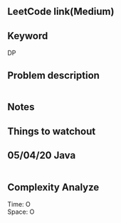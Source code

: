 ## LeetCode link(Medium)


## Keyword
DP

## Problem description
```

```



## Notes


## Things to watchout

## 05/04/20 Java

```java


```
## Complexity Analyze
Time: O       \
Space: O